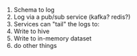 1. Schema to log
2. Log via a pub/sub service (kafka? redis?)
3. Services can "tail" the logs to:
  1. Write to hive
  2. Write to in-memory dataset
  3. do other things
